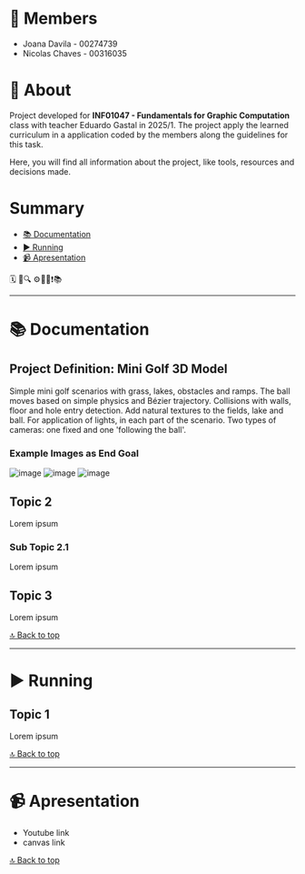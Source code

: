 
# 💬  Members
- Joana Davila - 00274739
- Nicolas Chaves - 00316035

# 📝 About 
Project developed for **INF01047 - Fundamentals for Graphic Computation** class with teacher Eduardo Gastal in 2025/1. The project apply the learned curriculum in a application coded by the members along the guidelines for this task.

Here, you will find all information about the project, like tools, resources and decisions made. 

# Summary
- [📚 Documentation](https://github.com/jodavila/fungrap/tree/main?tab=readme-ov-file#-documentation)
- [▶ Running](https://github.com/jodavila/fungrap/tree/main?tab=readme-ov-file#-running)
- [📹  Apresentation](https://github.com/jodavila/fungrap/tree/main?tab=readme-ov-file#-apresentation)


🗓️ 🔗🔍 ⚙️🔧🎨❗📚 

---

# 📚 Documentation

## Project Definition: Mini Golf 3D Model
Simple mini golf scenarios with grass, lakes, obstacles and ramps. The ball moves based on simple physics and Bézier trajectory. Collisions with walls, floor and hole entry detection. Add natural textures to the fields, lake and ball. For application of lights, in each part of the scenario. Two types of cameras: one fixed and one 'following the ball'.

### Example Images as End Goal
![image](https://github.com/user-attachments/assets/8dc17c1c-2826-4023-9e97-acf8667ab837)
![image](https://github.com/user-attachments/assets/e1156d90-ae88-4658-a28a-4c7c36000f23)
![image](https://github.com/user-attachments/assets/31f7389c-2f16-49aa-b56d-dc372754e817)


## Topic 2
Lorem ipsum

### Sub Topic 2.1
Lorem ipsum

## Topic 3
Lorem ipsum


[🔝 Back to top](https://github.com/jodavila/fungrap/tree/main?tab=readme-ov-file#summary)

---

# ▶ Running

## Topic 1
Lorem ipsum

[🔝 Back to top](https://github.com/jodavila/fungrap/tree/main?tab=readme-ov-file#summary)

--- 
# 📹 Apresentation
- Youtube link
- canvas link 

[🔝 Back to top](https://github.com/jodavila/fungrap/tree/main?tab=readme-ov-file#summary)
